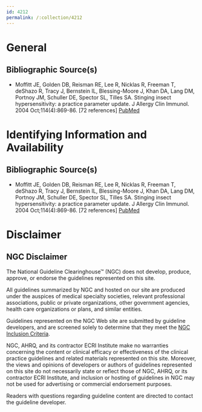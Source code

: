 ```yaml
---
id: 4212
permalink: /:collection/4212
---
```


# General

## Bibliographic Source(s)

- Moffitt JE, Golden DB, Reisman RE, Lee R, Nicklas R, Freeman T, deShazo R, Tracy J, Bernstein IL, Blessing-Moore J, Khan DA, Lang DM, Portnoy JM, Schuller DE, Spector SL, Tilles SA. Stinging insect hypersensitivity: a practice parameter update. J Allergy Clin Immunol. 2004 Oct;114(4):869-86. [72 references] [ PubMed ](http://www.ncbi.nlm.nih.gov/entrez/query.fcgi?cmd=Retrieve&db=pubmed&dopt=Abstract&list_uids=15480329)

# Identifying Information and Availability

## Bibliographic Source(s)

- Moffitt JE, Golden DB, Reisman RE, Lee R, Nicklas R, Freeman T, deShazo R, Tracy J, Bernstein IL, Blessing-Moore J, Khan DA, Lang DM, Portnoy JM, Schuller DE, Spector SL, Tilles SA. Stinging insect hypersensitivity: a practice parameter update. J Allergy Clin Immunol. 2004 Oct;114(4):869-86. [72 references] [ PubMed ](http://www.ncbi.nlm.nih.gov/entrez/query.fcgi?cmd=Retrieve&db=pubmed&dopt=Abstract&list_uids=15480329)

# Disclaimer

## NGC Disclaimer

The National Guideline Clearinghouse™ (NGC) does not develop, produce, approve, or endorse the guidelines represented on this site.

All guidelines summarized by NGC and hosted on our site are produced under the auspices of medical specialty societies, relevant professional associations, public or private organizations, other government agencies, health care organizations or plans, and similar entities.

Guidelines represented on the NGC Web site are submitted by guideline developers, and are screened solely to determine that they meet the [NGC Inclusion Criteria](/help-and-about/summaries/inclusion-criteria).

NGC, AHRQ, and its contractor ECRI Institute make no warranties concerning the content or clinical efficacy or effectiveness of the clinical practice guidelines and related materials represented on this site. Moreover, the views and opinions of developers or authors of guidelines represented on this site do not necessarily state or reflect those of NGC, AHRQ, or its contractor ECRI Institute, and inclusion or hosting of guidelines in NGC may not be used for advertising or commercial endorsement purposes.

Readers with questions regarding guideline content are directed to contact the guideline developer.

